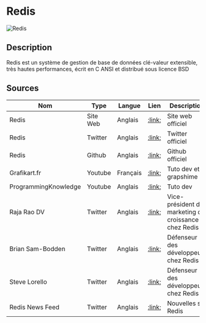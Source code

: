 # Redis

![Redis](https://redis.com/wp-content/themes/wpx/assets/images/logo-redis-white.svg?auto=webp&quality=85,75&width=300 "Image de Redis")

## Description

Redis est un système de gestion de base de données clé-valeur extensible, très hautes performances, écrit en C ANSI et distribué sous licence BSD

## Sources

| Nom                  | Type     | Langue   | Lien                                                     | Description                                          | Tags                                           | Note |
| -------------------- | -------- | -------- | -------------------------------------------------------- | ---------------------------------------------------- | ---------------------------------------------- | ---- |
| Redis                | Site Web | Anglais  | [:link;](https://redis.io)                               | Site web officiel                                    | database/cache/streaming engine/message broker | 5/5  |
| Redis                | Twitter  | Anglais  | [:link;](https://twitter.com/redisinc)                   | Twitter officiel                                     | Actualité Redis                                | 5/5  |
| Redis                | Github   | Anglais  | [:link;](https://github.com/redis/redis)                 | Github officiel                                      | Github Redis                                   | 5/5  |
| Grafikart.fr         | Youtube  | Français | [:link;](https://www.youtube.com/c/grafikart)            | Tuto dev et grapshime                                | Redis Tuto                                     | 5/5  |
| ProgrammingKnowledge | Youtube  | Anglais  | [:link;](https://www.youtube.com/c/ProgrammingKnowledge) | Tuto dev                                             | Redis Tuto                                     | 5/5  |
| Raja Rao DV          | Twitter  | Anglais  | [:link;](https://twitter.com/rajaraodv)                  | Vice-président du marketing de croissance chez Redis | Actu Redis                                     | 5/5  |
| Brian Sam-Bodden     | Twitter  | Anglais  | [:link;](https://twitter.com/bsbodden)                   | Défenseur des développeurs chez Redis                | Actu Redis                                     | 5/5  |
| Steve Lorello        | Twitter  | Anglais  | [:link;](https://twitter.com/slorello)                   | Défenseur des développeurs chez Redis                | Actu Redis                                     | 5/5  |
| Redis News Feed      | Twitter  | Anglais  | [:link;](https://twitter.com/redisfeed)                  | Nouvelles sur Redis                                  | Actu Redis                                     | 5/5  |
